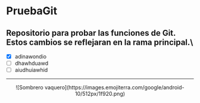 # PruebaGit
Repositorio para probar las funciones de Git.\
Estos cambios se reflejaran en la rama principal.\
---
- [X] adinawondio
- [ ] dhawhduawd
- [ ] aiudhuiawhid
***
<div style="text-align: center;">
  ![Sombrero vaquero](https://images.emojiterra.com/google/android-10/512px/1f920.png)
</div>
